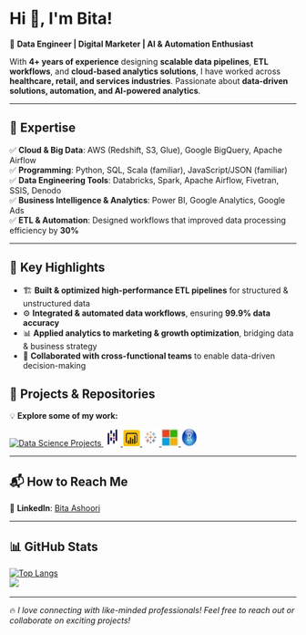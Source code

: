<h1 align="left">Hi 👋, I'm Bita!</h1>

🚀 **Data Engineer | Digital Marketer | AI & Automation Enthusiast**  

With **4+ years of experience** designing **scalable data pipelines**, **ETL workflows**, and **cloud-based analytics solutions**, I have worked across **healthcare, retail, and services industries**. Passionate about **data-driven solutions, automation, and AI-powered analytics**.

---

## 🔹 **Expertise**
✅ **Cloud & Big Data**: AWS (Redshift, S3, Glue), Google BigQuery, Apache Airflow  
✅ **Programming**: Python, SQL, Scala (familiar), JavaScript/JSON (familiar)  
✅ **Data Engineering Tools**: Databricks, Spark, Apache Airflow, Fivetran, SSIS, Denodo  
✅ **Business Intelligence & Analytics**: Power BI, Google Analytics, Google Ads  
✅ **ETL & Automation**: Designed workflows that improved data processing efficiency by **30%**  

---

## 🔹 **Key Highlights**
- 🏗 **Built & optimized high-performance ETL pipelines** for structured & unstructured data  
- ⚙️ **Integrated & automated data workflows**, ensuring **99.9% data accuracy**  
- 📊 **Applied analytics to marketing & growth optimization**, bridging data & business strategy  
- 🤝 **Collaborated with cross-functional teams** to enable data-driven decision-making  



## 📂 **Projects & Repositories**

💡 **Explore some of my work:**

<p align="left">
  <a href="https://github.com/bashoori/Data-Science-Projects" target="_blank">
    <img src="https://github.com/bashoori/repo/blob/master/p1.JPG" alt="Data Science Projects" height="30" width="30"/>
  </a>
  <a href="https://github.com/DataCoder2020/Data-Science-Projects/" target="_blank">
    <img src="https://github.com/DataCoder2020/repo/blob/master/pandas.JPG" alt="Pandas Projects" height="30" width="30"/>
  </a>
  <a href="https://github.com/DataCoder2020/Business-Intelligence-Projects/" target="_blank">
    <img src="https://github.com/DataCoder2020/repo/blob/master/power_bi.jpg" alt="Power BI" height="30" width="30"/>
  </a>
  <a href="https://github.com/DataCoder2020/Business-Intelligence-Projects/" target="_blank">
    <img src="https://github.com/DataCoder2020/repo/blob/master/TABLEAU.JPG" alt="Tableau" height="30" width="30"/>
  </a>
  <a href="https://github.com/DataCoder2020/SQL/" target="_blank">
    <img src="https://github.com/DataCoder2020/repo/blob/master/BI.JPG" alt="SQL/BI" height="30" width="30"/>
  </a>
  <a href="https://github.com/DataCoder2020/R/" target="_blank">
    <img src="https://github.com/DataCoder2020/repo/blob/master/R1.JPG" alt="R Projects" height="30" width="30"/>
  </a>
</p>

---

## 📬 **How to Reach Me**
🔗 **LinkedIn**: [Bita Ashoori](https://www.linkedin.com/in/bitaashoori/)  
<!--  📊 **Kaggle**: [Bita Ashoori](https://www.kaggle.com/bitaashoori)  -->
<!--  💻 **HackerRank**: [DataCoder BA](https://www.hackerrank.com/datacoder_ba)  -->

---

## 📊 **GitHub Stats**
[![Top Langs](https://github-readme-stats.vercel.app/api/top-langs/?username=bashoori&layout=compact)](https://github.com/bashoori/github-readme-stats)  
![](https://komarev.com/ghpvc/?username=bashoori)

---

🔥 *I love connecting with like-minded professionals! Feel free to reach out or collaborate on exciting projects!*  
